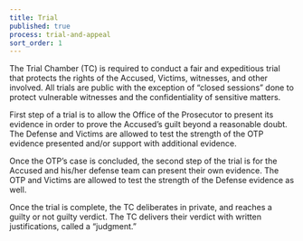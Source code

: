 ```yaml
---
title: Trial
published: true
process: trial-and-appeal
sort_order: 1
---
```



The Trial Chamber (TC) is required to conduct a fair and expeditious trial that protects the rights of the Accused, Victims, witnesses, and other involved. All trials are public with the exception of “closed sessions” done to protect vulnerable witnesses and the confidentiality of sensitive matters.

First step of a trial is to allow the Office of the Prosecutor to present its evidence in order to prove the Accused’s guilt beyond a reasonable doubt. The Defense and Victims are allowed to test the strength of the OTP evidence presented and/or support with additional evidence.

Once the OTP’s case is concluded, the second step of the trial is for the Accused and his/her defense team can present their own evidence. The OTP and Victims are allowed to test the strength of the Defense evidence as well.

Once the trial is complete, the TC deliberates in private, and reaches a guilty or not guilty verdict. The TC delivers their verdict with written justifications, called a “judgment.”